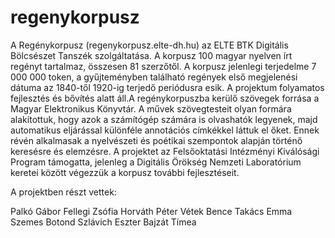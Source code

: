 # regenykorpusz
A Regénykorpusz (regenykorpusz.elte-dh.hu) az ELTE BTK Digitális Bölcsészet Tanszék szolgáltatása. A korpusz 100 magyar nyelven írt regényt tartalmaz, összesen 81 szerzőtől. A korpusz jelenlegi terjedelme 7 000 000 token, a gyűjteményben található regények első megjelenési dátuma az 1840-től 1920-ig terjedő periódusra esik. A projektum folyamatos fejlesztés és bővítés alatt áll.A regénykorpuszba kerülő szövegek forrása a Magyar Elektronikus Könyvtár. A művek szövegtesteit olyan formára alakítottuk, hogy azok a számítógép számára is olvashatók legyenek, majd automatikus eljárással különféle annotációs címkékkel láttuk el őket. Ennek révén alkalmasak a nyelvészeti és poétikai szempontok alapján történő keresésre és elemzésre. A projektet az Felsőoktatási Intézményi Kiválósági Program támogatta, jelenleg a Digitális Örökség Nemzeti Laboratórium keretei között végezzük a korpusz további fejlesztéseit.

A projektben részt vettek:

Palkó Gábor
Fellegi Zsófia
Horváth Péter
Vétek Bence
Takács Emma
Szemes Botond
Szlávich Eszter
Bajzát Tímea
